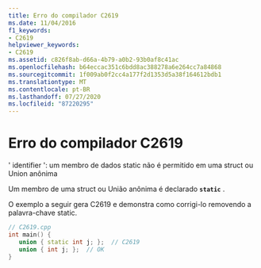 ```yaml
---
title: Erro do compilador C2619
ms.date: 11/04/2016
f1_keywords:
- C2619
helpviewer_keywords:
- C2619
ms.assetid: c826f8ab-d66a-4b79-a0b2-93b0af8c41ac
ms.openlocfilehash: b64eccac351c6bdd8ac388278a6e264cc7a84868
ms.sourcegitcommit: 1f009ab0f2cc4a177f2d1353d5a38f164612bdb1
ms.translationtype: MT
ms.contentlocale: pt-BR
ms.lasthandoff: 07/27/2020
ms.locfileid: "87220295"
---
```

# <a name="compiler-error-c2619"></a>Erro do compilador C2619

' identifier ': um membro de dados static não é permitido em uma struct ou Union anônima

Um membro de uma struct ou União anônima é declarado **`static`** .

O exemplo a seguir gera C2619 e demonstra como corrigi-lo removendo a palavra-chave static.

```cpp
// C2619.cpp
int main() {
   union { static int j; };  // C2619
   union { int j; };  // OK
}
```
